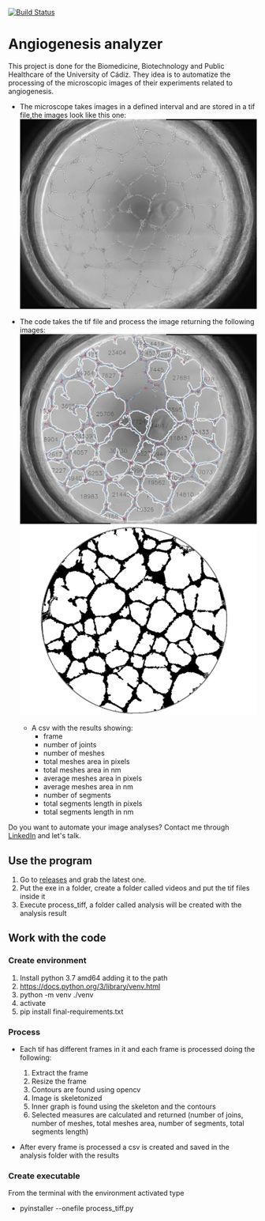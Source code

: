 [![Build Status](https://pablocastilla.visualstudio.com/angiogenesis-analyzer/_apis/build/status/pablocastilla.angiogenesis-analyzer?branchName=master)](https://pablocastilla.visualstudio.com/angiogenesis-analyzer/_build/latest?definitionId=2&branchName=master)

# Angiogenesis analyzer
This project is done for the Biomedicine, Biotechnology and Public Healthcare of the University of Cádiz. They idea is to automatize the processing of the microscopic images of their experiments related to angiogenesis.

- The microscope takes images in a defined interval and are stored in a tif file,the images look like this one:
![original image](assets/28052019_angioE02_page_0012.jpg)

- The code takes the tif file and process the image returning the following images:
    ![processed on original](assets/frame1_processed.jpg)
    ![bit image](assets/frame1_processed_bits.jpg)

   - A csv with the results showing:
      - frame
      - number of joints
      - number of meshes
      - total meshes area in pixels
      - total meshes area in nm
      - average meshes area in pixels
      - average meshes area in nm
      - number of segments
      - total segments length in pixels
      - total segments length in nm


Do you want to automate your image analyses? Contact me through [LinkedIn](https://www.linkedin.com/in/pablocastilla) and let's talk.

## Use the program
1. Go to [releases](https://github.com/pablocastilla/angiogenesis-analyzer/releases/) and grab the latest one. 
2. Put the exe in a folder, create a folder called videos and put the tif files inside it
3. Execute process_tiff, a folder called analysis will be created with the analysis result 

## Work with the code
### Create environment
1. Install python 3.7 amd64 adding it to the path
2. https://docs.python.org/3/library/venv.html
3. python -m venv ./venv
4. activate
5. pip install final-requirements.txt

### Process
- Each tif has different frames in it and each frame is processed doing the following:

   1. Extract the frame
   2. Resize the frame
   3. Contours are found using opencv
   4. Image is skeletonized
   5. Inner graph is found using the skeleton and the contours
   6. Selected measures are calculated and returned (number of joins, number of meshes, total meshes area, number of segments, total segments length)

- After every frame is processed a csv is created and saved in the analysis folder with the results

### Create executable
From the terminal with the environment activated type
- pyinstaller --onefile process_tiff.py


